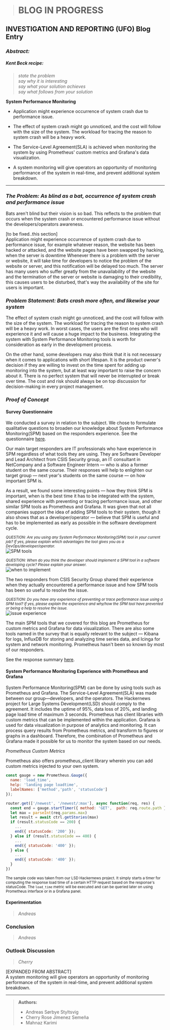 > # BLOG IN PROGRESS

## INVESTIGATION AND REPORTING (UFO) Blog Entry

### _Abstract:_

##### _Kent Beck recipe:_
> _state the problem_ <br>
> _say why it is interesting_ <br>
> _say what your solution achieves_ <br>
> _say what follows from your solution_ <br>

**System Performance Monitoring**

- Application might experience occurrence of system crash due to performance issue.

- The effect of system crash might go unnoticed, and the cost will follow with the size of the system. The workload for tracing the reason to system crash will be a heavy work.

- The Service-Level Agreement(SLA) is achieved when monitoring the system by using Prometheus' custom metrics and Grafana's data visualization.

- A system monitoring will give operators an opportunity of monitoring performance of the system in real-time, and prevent additional system breakdown.

***

### _The Problem: As blind as a bat, occurrence of system crash and performance issue_

Bats aren't blind but their vision is so bad. This reflects to the problem that occurs when the system crash or encountered performance issue without the developers/operators awareness.

[to be fixed..this section] <br>
Application might experience occurrence of system crash due to performance issue, for example whatever reason, the website has been hacked or attacked, and the website pages have been swapped by hacking, when the server is downtime Whenever there is a problem with the server or website, it will take time for developers to notice the problem of the website or server, and this notification will be delayed too much. The server has many users who suffer greatly from the unavailability of the website and the termination of the server or website is damaging to their credibility, this causes users to be disturbed, that's way the availability of the site for users is important.

### _Problem Statement: Bats crash more often, and likewise your system_

The effect of system crash might go unnoticed, and the cost will follow with the size of the system. The workload for tracing the reason to system crash will be a heavy work. In worst cases, the users are the first ones who will experience it and will cause a huge impact to the business. Integrating the system with System Performance Monitoring tools is worth for consideration as early in the development process.

On the other hand, some developers may also think that it is not necessary when it comes to applications with short lifespan. It is the product owner's decision if they are willing to invest on the time spent for adding up monitoring into the system, but at least way important to raise the concern about it. There is no perfect system that will never be interrupted or break over time. The cost and risk should always be on top discussion for decision-making in every project management.

### _Proof of Concept_

#### Survey Questionnaire

We conducted a survey in relation to the subject. We chose to formulate qualitative questions to broaden our knowledge about System Performance Monitoring(SPM) based on the responders experience. See the questionnaire [here](https://goo.gl/forms/Iq13rorAlEzi05Lr2).

Our main target responders are IT professionals who have experience in SPM regardless of what tools they are using. They are Software Developer and Lead Architect from CSIS Security group, an IT consultant in NetCompany and a Software Engineer Intern — who is also a former student on the same course. Their responses will help to enlighten our target group — next year's students on the same course — on how important SPM is.  

As a result, we found some interesting points — how they think SPM is important, when is the best time it has to be integrated with the system, shared experience with preventing or tracing performance issue, and other similar SPM tools as Prometheus and Grafana. It was given that not all companies support the idea of adding SPM tools to their system, though it also shows that as a developer/operator — believe that SPM is useful and has to be implemented as early as possible in the software development cycle.

<sup>_QUESTION: Are you using any System Performance Monitoring(SPM) tool in your current job? If yes, please explain which advantages the tool gives you as a DevOps/developer/operator._</sup><br>
![SPM tools](https://user-images.githubusercontent.com/16150075/49582390-2e5a3400-f955-11e8-9228-c443e6bededb.png)<br>

<sup>_QUESTION: When do you think the developer should implement a SPM tool in a software developing cycle? Please explain your answer._</sup><br>
![when to implement](https://user-images.githubusercontent.com/16150075/49582701-28188780-f956-11e8-91ee-76de933b5fe9.png)

The two responders from CSIS Security Group shared their experience when they actually encountered a performance issue and how SPM tools has been so useful to resolve the issue.

<sup>_QUESTION: Do you have any experience of preventing or trace performance issue using a SPM tool? If yes, please explain the experience and why/how the SPM tool have prevented or being a help to resolve the issue._</sup><br>
![issue experience](https://user-images.githubusercontent.com/16150075/49582965-f8b64a80-f956-11e8-9c26-496160029d19.png)

The main SPM tools that we covered for this blog are Prometheus for custom metrics and Grafana for data visualization. There are also some tools named in the survey that is equally relevant to the subject — Kibana for logs, InfluxDB for storing and analyzing time series data, and Icinga for system and network monitoring. Prometheus hasn't been so known by most of our responders.

See the response summary [here](https://github.com/cph-cs241/UFO_Compilation/blob/master/Blog/Responses%20Summary.pdf).

#### System Performance Monitoring Experience with Prometheus and Grafana

System Performance Monitoring(SPM) can be done by using tools such as Prometheus and Grafana. The Service-Level Agreement(SLA) was made between our group—developers, and the operators. The Hackernews project for Large Systems Development(LSD) should comply to the agreement. It includes the uptime of 95%, data loss of 20%, and landing page load time of maximum 3 seconds. Prometheus has client libraries with custom metrics that can be implemented within the application. Grafana is used for data visualization in purpose of analytics and monitoring. It can process query results from Prometheus metrics, and transform to figures or graphs in a dashboard. Therefore, the combination of Prometheus and Grafana made it possible for us to monitor the system based on our needs.

_Prometheus Custom Metrics_

Prometheus also offers prometheus_client library wherein you can add custom metrics injected to your own system.

```javascript
const gauge = new Prometheus.Gauge({
  name: 'load_time',
  help: 'landing page loadtime',
  labelNames: ['method','path', 'statusCode']
});

router.get(['/newest', '/newest/:max'], async function(req, res) {
  const end = gauge.startTimer({ method: 'GET',  path: req.route.path });
  let max = parseInt(req.params.max)
  let result = await ctrl.getStories(max)
  if (result.statusCode == 200) {
    ...
    end({ statusCode: '200' });
  } else if (result.statusCode == 400) {
    ...
    end({ statusCode: '400' });
  } else {
    ...
    end({ statusCode: '400' });
  }
})
```

<sub>The sample code was taken from our LSD Hackernews project. It simply starts a timer for computing the response load time of a certain HTTP request based on the response's statusCode. The `load_time` metric will be executed and can be queried later on using Prometheus interface or in a Grafana panel.</sub>



#### Experimentation
> _Andreas_


### Conclusion
> _Andreas_


### Outlook Discussion
> _Cherry_

[EXPANDED FROM ABSTRACT]<br>
 A system monitoring will give operators an opportunity of monitoring performance of the system in real-time, and prevent additional system breakdown.


***
> **Authors:**
> - Andreas Sørbye Styltsvig
> - Cherry Rose Jimenez Semeña
> - Mahnaz Karimi
